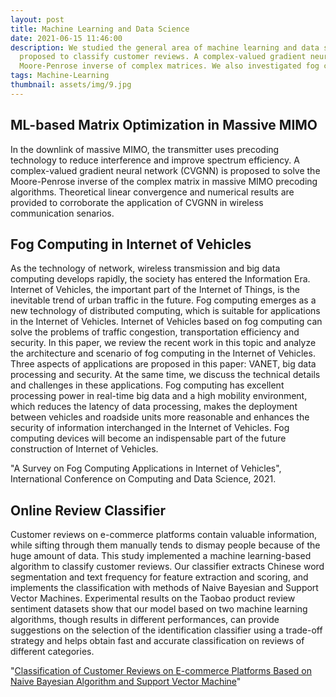 ```yaml
---
layout: post
title: Machine Learning and Data Science
date: 2021-06-15 11:46:00
description: We studied the general area of machine learning and data science. A machine learning-based algorithm is 
  proposed to classify customer reviews. A complex-valued gradient neural network (CVGNN) is proposed to solve the 
  Moore-Penrose inverse of complex matrices. We also investigated fog computing in the Internet of Vehicles.
tags: Machine-Learning
thumbnail: assets/img/9.jpg
---
```


## ML-based Matrix Optimization in Massive MIMO

In the downlink of massive MIMO, the transmitter uses precoding technology to reduce interference and improve 
spectrum efficiency. A complex-valued gradient neural network (CVGNN) is proposed to solve the Moore-Penrose 
inverse of the complex matrix in massive MIMO precoding algorithms. Theoretical linear convergence and numerical 
results are provided to corroborate the application of CVGNN in wireless communication senarios.

## Fog Computing in Internet of Vehicles

As the technology of network, wireless transmission and big data computing develops rapidly, the society has 
entered the Information Era. Internet of Vehicles, the important part of the Internet of Things, is the 
inevitable trend of urban traffic in the future. Fog computing emerges as a new technology of distributed 
computing, which is suitable for applications in the Internet of Vehicles. Internet of Vehicles based on 
fog computing can solve the problems of traffic congestion, transportation efficiency and security. In this 
paper, we review the recent work in this topic and analyze the architecture and scenario of fog computing in 
the Internet of Vehicles. Three aspects of applications are proposed in this paper: VANET, big data processing 
and security. At the same time, we discuss the technical details and challenges in these applications. Fog 
computing has excellent processing power in real-time big data and a high mobility environment, which reduces 
the latency of data processing, makes the deployment between vehicles and roadside units more reasonable and 
enhances the security of information interchanged in the Internet of Vehicles. Fog computing devices will become 
an indispensable part of the future construction of Internet of Vehicles.

"A Survey on Fog Computing Applications in Internet of Vehicles", International Conference on Computing and Data Science, 2021.

## Online Review Classifier

Customer reviews on e-commerce platforms contain valuable information, while sifting through them manually tends to 
dismay people because of the huge amount of data. This study implemented a machine learning-based algorithm to classify 
customer reviews. Our classifier extracts Chinese word segmentation and text frequency for feature extraction and 
scoring, and implements the classification with methods of Naive Bayesian and Support Vector Machines. Experimental 
results on the Taobao product review sentiment datasets show that our model based on two machine learning algorithms, 
though results in different performances, can provide suggestions on the selection of the identification classifier 
using a trade-off strategy and helps obtain fast and accurate classification on reviews of different categories.

"[Classification of Customer Reviews on E-commerce Platforms Based on Naive Bayesian Algorithm and Support Vector Machine](https://iopscience.iop.org/article/10.1088/1742-6596/1678/1/012081/pdf)"
